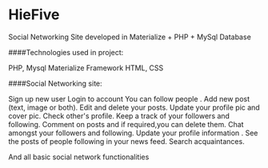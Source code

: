 # HieFive
Social Networking Site developed in Materialize + PHP + MySql Database

####Technologies used in project:

PHP, Mysql
Materialize Framework
HTML, CSS

####Social Networking site:

Sign up new user
Login to account
You can follow people .
Add new post (text, image or both).
Edit and delete your posts.
Update your profile pic and cover pic.
Check other's profile.
Keep a track of your followers and following.
Comment on posts and if required,you can delete them.
Chat amongst your followers and following.
Update your profile information .
See the posts of people following in your news feed.
Search acquaintances.

And all basic social network functionalities
